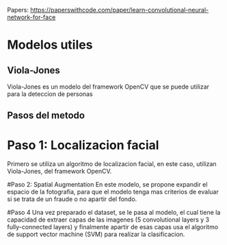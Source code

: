 Papers: https://paperswithcode.com/paper/learn-convolutional-neural-network-for-face

# Modelos utiles
## Viola-Jones
Viola-Jones es un modelo del framework OpenCV que se puede utilizar para la deteccion de personas

## Pasos del metodo

# Paso 1: Localizacion facial
Primero se utiliza un algoritmo de localizacion facial, en este caso, utilizan Viola-Jones, del framework OpenCV.

#Paso 2: Spatial Augmentation
En este modelo, se propone expandir el espacio de la fotografia, para que el modelo tenga mas criterios de evaluar si se trata de un fraude o no apartir del fondo.

#Paso 4
Una vez preparado el dataset, se le pasa al modelo, el cual tiene la capacidad de extraer capas de las imagenes (5 convolutional layers y 3 fully-connected layers) y finalmente apartir de esas capas usa el
algoritmo de support vector machine (SVM) para realizar la clasificacion.


